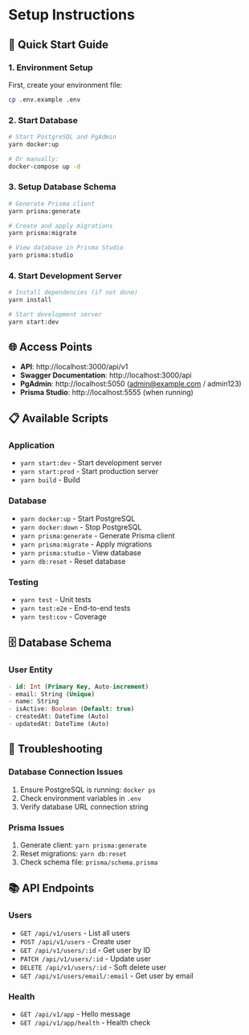 # Setup Instructions

## 🚀 Quick Start Guide

### 1. Environment Setup
First, create your environment file:
```bash
cp .env.example .env
```

### 2. Start Database
```bash
# Start PostgreSQL and PgAdmin
yarn docker:up

# Or manually:
docker-compose up -d
```

### 3. Setup Database Schema
```bash
# Generate Prisma client
yarn prisma:generate

# Create and apply migrations
yarn prisma:migrate

# View database in Prisma Studio
yarn prisma:studio
```

### 4. Start Development Server
```bash
# Install dependencies (if not done)
yarn install

# Start development server
yarn start:dev
```

## 🌐 Access Points

- **API**: http://localhost:3000/api/v1
- **Swagger Documentation**: http://localhost:3000/api
- **PgAdmin**: http://localhost:5050 (admin@example.com / admin123)
- **Prisma Studio**: http://localhost:5555 (when running)

## 📋 Available Scripts

### Application
- `yarn start:dev` - Start development server
- `yarn start:prod` - Start production server
- `yarn build` - Build

### Database
- `yarn docker:up` - Start PostgreSQL
- `yarn docker:down` - Stop PostgreSQL
- `yarn prisma:generate` - Generate Prisma client
- `yarn prisma:migrate` - Apply migrations
- `yarn prisma:studio` - View database
- `yarn db:reset` - Reset database

### Testing
- `yarn test` - Unit tests
- `yarn test:e2e` - End-to-end tests
- `yarn test:cov` - Coverage

## 🗄️ Database Schema

### User Entity
```sql
- id: Int (Primary Key, Auto-increment)
- email: String (Unique)
- name: String
- isActive: Boolean (Default: true)
- createdAt: DateTime (Auto)
- updatedAt: DateTime (Auto)
```

## 🔧 Troubleshooting

### Database Connection Issues
1. Ensure PostgreSQL is running: `docker ps`
2. Check environment variables in `.env`
3. Verify database URL connection string

### Prisma Issues
1. Generate client: `yarn prisma:generate`
2. Reset migrations: `yarn db:reset`
3. Check schema file: `prisma/schema.prisma`

## 📚 API Endpoints

### Users
- `GET /api/v1/users` - List all users
- `POST /api/v1/users` - Create user
- `GET /api/v1/users/:id` - Get user by ID
- `PATCH /api/v1/users/:id` - Update user
- `DELETE /api/v1/users/:id` - Soft delete user
- `GET /api/v1/users/email/:email` - Get user by email

### Health
- `GET /api/v1/app` - Hello message
- `GET /api/v1/app/health` - Health check
